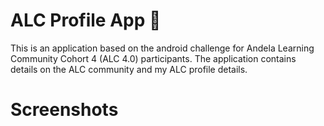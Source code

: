 # ALC Profile App :iphone:
This is an application based on the android challenge for Andela Learning Community Cohort 4 (ALC 4.0) participants. The application contains details on the ALC community and my ALC profile details.

# Screenshots
